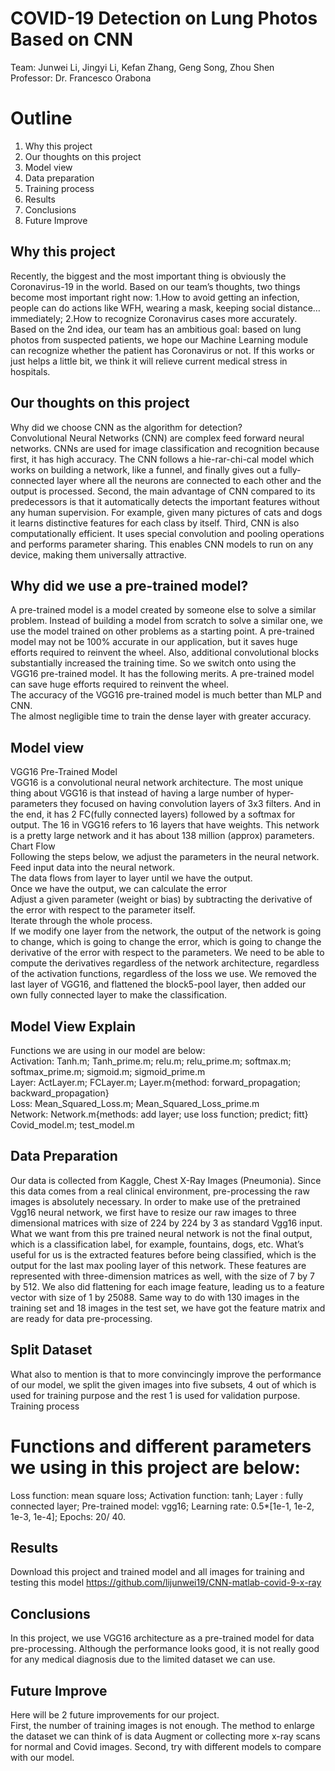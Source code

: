 # COVID-19 Detection on Lung Photos Based on CNN      
Team: Junwei Li, Jingyi Li, Kefan Zhang, Geng Song, Zhou Shen     
Professor: Dr. Francesco Orabona       

# Outline    
1. Why this project     
2. Our thoughts on this project    
3. Model view    
4. Data preparation    
5. Training process     
6. Results    
7. Conclusions    
8. Future Improve    


## Why this project     
Recently, the biggest and the most important thing is obviously the Coronavirus-19 in the world. Based on our team’s thoughts, two things become most important right now: 1.How to avoid getting an infection, people can do actions like WFH, wearing a mask, keeping social distance… immediately; 2.How to recognize Coronavirus cases more accurately.     
Based on the 2nd idea, our team has an ambitious goal: based on lung photos from suspected  patients, we hope our Machine Learning module can recognize whether the patient has Coronavirus or not. If this works or just helps a little bit, we think it will relieve current medical stress in hospitals.     

## Our thoughts on this project     
Why did we choose CNN as the algorithm for detection?     
Convolutional Neural Networks (CNN) are complex feed forward neural networks. CNNs are used for image classification and recognition because first, it has high accuracy. The CNN follows a hie-rar-chi-cal model which works on building a network, like a funnel, and finally gives out a fully-connected layer where all the neurons are connected to each other and the output is processed. Second, the main advantage of CNN compared to its predecessors is that it automatically detects the important features without any human supervision. For example, given many pictures of cats and dogs it learns distinctive features for each class by itself. Third, CNN is also computationally efficient. It uses special convolution and pooling operations and performs parameter sharing. This enables CNN models to run on any device, making them universally attractive.      

## Why did we use a pre-trained model?    
A pre-trained model is a model created by someone else to solve a similar problem. Instead of building a model from scratch to solve a similar one, we use the model trained on other problems as a starting point. A pre-trained model may not be 100% accurate in our application, but it saves huge efforts required to reinvent the wheel. Also, additional convolutional blocks substantially increased the training time. So we switch onto using the VGG16 pre-trained model. It has the following merits.
A pre-trained model can save huge efforts required to reinvent the wheel.   
The accuracy of the VGG16 pre-trained model is much better than MLP and CNN.     
The almost negligible time to train the dense layer with greater accuracy.      

## Model view     
VGG16 Pre-Trained Model    
VGG16 is a convolutional neural network architecture. The most unique thing about VGG16 is that instead of having a large number of hyper-parameters they focused on having convolution layers of 3x3 filters. And in the end, it has 2 FC(fully connected layers) followed by a softmax for output. The 16 in VGG16 refers to 16 layers that have weights. This network is a pretty large network and it has about 138 million (approx) parameters.    
Chart Flow    
Following the steps below, we adjust the parameters in the neural network.    
Feed input data into the neural network.    
The data flows from layer to layer until we have the output.     
Once we have the output, we can calculate the error    
Adjust a given parameter (weight or bias) by subtracting the derivative of the error with respect to the parameter itself.    
Iterate through the whole process.     
If we modify one layer from the network, the output of the network is going to change, which is going to change the error, which is going to change the derivative of the error with respect to the parameters. We need to be able to compute the derivatives regardless of the network architecture, regardless of the activation functions, regardless of the loss we use. We removed the last layer of VGG16, and flattened the block5-pool layer, then added our own fully connected layer to make the classification.     


## Model View Explain       
Functions we are using in our model are below:      
Activation: Tanh.m; Tanh_prime.m; relu.m; relu_prime.m; softmax.m; softmax_prime.m;  sigmoid.m; sigmoid_prime.m    
Layer: ActLayer.m; FCLayer.m; Layer.m{method: forward_propagation; backward_propagation}    
Loss: Mean_Squared_Loss.m; Mean_Squared_Loss_prime.m    
Network: Network.m{methods: add layer; use loss function; predict; fitt} Covid_model.m; test_model.m    

## Data Preparation     
Our data is collected from Kaggle, Chest X-Ray Images (Pneumonia). Since this data comes from a real clinical environment, pre-processing the raw images is absolutely necessary. In order to make use of the pretrained Vgg16 neural network, we first have to resize our raw images to three dimensional matrices with size of 224 by 224 by 3 as standard Vgg16 input. What we want from this pre trained neural network is not the final output, which is a classification label, for example, fountains, dogs, etc. What’s useful for us is the extracted features before being classified, which is the output for the last max pooling layer of this network. These features are represented with three-dimension matrices as well, with the size of 7 by 7 by 512. We also did flattening for each image feature, leading us to a feature vector with size of 1 by 25088. Same way to do with 130 images in the training set and 18 images in the test set, we have got the feature matrix and are ready for data pre-processing.    

## Split Dataset     
What also to mention is that to more convincingly improve the performance of our model, we split the given images into five subsets, 4 out of which is used for training purpose and the rest 1 is used for validation purpose.
Training process     

# Functions and different parameters we using in this project are below:
Loss function: mean square loss; Activation function: tanh; Layer : fully connected layer; Pre-trained model: vgg16; Learning rate: 0.5*[1e-1, 1e-2, 1e-3, 1e-4]; Epochs: 20/ 40.    

## Results    
Download this project and trained model and all images for training and testing this model https://github.com/lijunwei19/CNN-matlab-covid-9-x-ray     

## Conclusions      
In this project, we use VGG16 architecture as a pre-trained model for data pre-processing. Although the performance looks good, it is not really good for any medical diagnosis due to the limited dataset we can use.      

## Future Improve    
Here will be 2 future improvements for our project.      
First, the number of training images is not enough. The method to enlarge the dataset  we can think of is data Augment or collecting more x-ray scans for normal and Covid images. 
Second, try with different models to compare with our model.      


